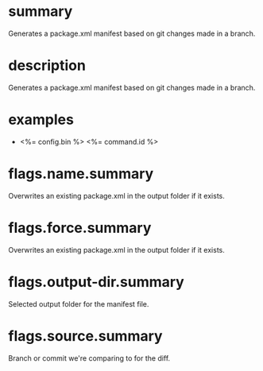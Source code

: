 # summary

Generates a package.xml manifest based on git changes made in a branch.

# description

Generates a package.xml manifest based on git changes made in a branch.

# examples

- <%= config.bin %> <%= command.id %>

# flags.name.summary

Overwrites an existing package.xml in the output folder if it exists.

# flags.force.summary

Overwrites an existing package.xml in the output folder if it exists.

# flags.output-dir.summary

Selected output folder for the manifest file.

# flags.source.summary

Branch or commit we're comparing to for the diff.
